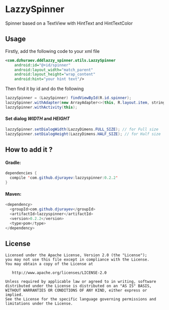# LazzySpinner
Spinner based on a TextView with HintText and HintTextColor
## Usage
Firstly, add the following code to your xml file
``` xml
<com.dzhuraev.dddlazzy_spinner.utils.LazzySpinner
    android:id="@+id/spinner"
    android:layout_width="match_parent"
    android:layout_height="wrap_content"
    android:hint="your hint text"/>
```
Then find it by id and do the following
``` java
lazzySpinner = (LazySpinner) findViewById(R.id.spinner);
lazzySpinner.withAdapter(new ArrayAdapter<>(this, R.layout.item, string_array));
lazzySpinner.withActivity(this);
```
#### Set dialog ***WIDTH*** and ***HEIGHT***
``` java
lazzySpinner.setDialogWidth(LazzyDimens.FULL_SIZE); // for Full size
lazzySpinner.setDialogHeight(LazzyDimens.HALF_SIZE); // for Half size
```
## How to add it ?
#### Gradle:
``` java
dependencies {
  compile 'com.github.djurayev:lazzyspinner:0.2.2'
}
```
#### Maven:
``` java
<dependency>
  <groupId>com.github.djurayev</groupId>
  <artifactId>lazzyspinner</artifactId>
  <version>0.2.2</version>
  <type>pom</type>
</dependency>
```
## License
```
Licensed under the Apache License, Version 2.0 (the "License");
you may not use this file except in compliance with the License.
You may obtain a copy of the License at

   http://www.apache.org/licenses/LICENSE-2.0

Unless required by applicable law or agreed to in writing, software
distributed under the License is distributed on an "AS IS" BASIS,
WITHOUT WARRANTIES OR CONDITIONS OF ANY KIND, either express or implied.
See the License for the specific language governing permissions and
limitations under the License.
```
